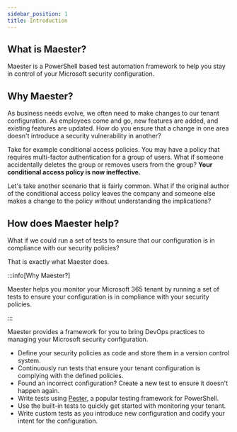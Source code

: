 ```yaml
---
sidebar_position: 1
title: Introduction
---
```


## What is Maester?

Maester is a PowerShell based test automation framework to help you stay in control of your Microsoft security configuration.

## Why Maester?

As business needs evolve, we often need to make changes to our tenant configuration. As employees come and go, new features are added, and existing features are updated. How do you ensure that a change in one area doesn't introduce a security vulnerability in another?

Take for example conditional access policies. You may have a policy that requires multi-factor authentication for a group of users. What if someone accidentally deletes the group or removes users from the group? **Your conditional access policy is now ineffective.**

Let's take another scenario that is fairly common. What if the original author of the conditional access policy leaves the company and someone else makes a change to the policy without understanding the implications?

## How does Maester help?

What if we could run a set of tests to ensure that our configuration is in compliance with our security policies?

That is exactly what Maester does.

:::info[Why Maester?]

Maester helps you monitor your Microsoft 365 tenant by running a set of tests to ensure your configuration is in compliance with your security policies.

:::

Maester provides a framework for you to bring DevOps practices to managing your Microsoft security configuration.

* Define your security policies as code and store them in a version control system.
* Continuously run tests that ensure your tenant configuration is complying with the defined policies.
* Found an incorrect configuration? Create a new test to ensure it doesn't happen again.
* Write tests using [Pester](https://pester.dev/), a popular testing framework for PowerShell.
* Use the built-in tests to quickly get started with monitoring your tenant.
* Write custom tests as you introduce new configuration and codify your intent for the configuration.
